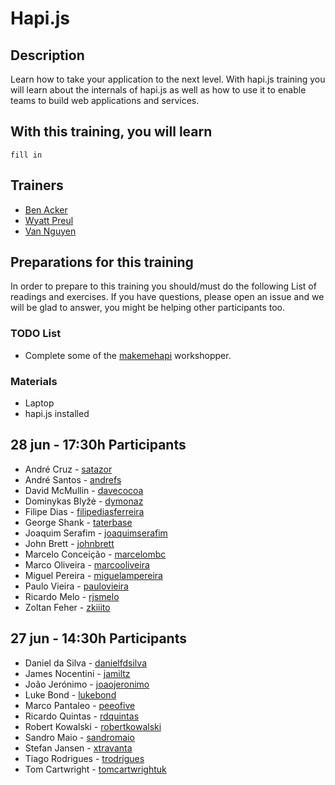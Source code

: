 Hapi.js
=====================


## Description

Learn how to take your application to the next level.  With hapi.js training you will learn about the internals of hapi.js as well as how to use it to enable teams to build web applications and services.

## With this training, you will learn

`fill in`

## Trainers

* [Ben Acker]()
* [Wyatt Preul](http://jsgeek.com)
* [Van Nguyen]()

## Preparations for this training

In order to prepare to this training you should/must do the following List of readings and exercises. If you have questions, please open an issue and we will be glad to answer, you might be helping other participants too.

### TODO List

* Complete some of the [makemehapi](https://github.com/spumko/makemehapi) workshopper.

### Materials

* Laptop
* hapi.js installed

## 28 jun - 17:30h Participants

- André Cruz - [satazor](https://github.com/satazor)
- André Santos - [andrefs](https://github.com/andrefs)
- David McMullin - [davecocoa](https://github.com/davecocoa)
- Dominykas Blyžė - [dymonaz](https://github.com/dymonaz)
- Filipe Dias - [filipediasferreira](https://github.com/filipediasferreira)
- George Shank - [taterbase](https://github.com/taterbase)
- Joaquim Serafim - [joaquimserafim](https://github.com/joaquimserafim)
- John Brett - [johnbrett](https://github.com/johnbrett)
- Marcelo Conceição - [marcelombc](https://github.com/marcelombc)
- Marco Oliveira - [marcooliveira](https://github.com/marcooliveira)
- Miguel Pereira - [miguelampereira](https://github.com/miguelampereira)
- Paulo Vieira - [paulovieira](https://github.com/paulovieira)
- Ricardo Melo - [rjsmelo](https://github.com/rjsmelo)
- Zoltan Feher - [zkiiito](https://github.com/zkiiito)

## 27 jun - 14:30h Participants

- Daniel da Silva - [danielfdsilva](https://github.com/danielfdsilva)
- James Nocentini - [jamiltz](https://github.com/jamiltz)
- João Jerónimo - [joaojeronimo](https://github.com/joaojeronimo)
- Luke Bond - [lukebond](https://github.com/lukebond)
- Marco Pantaleo - [peeofive](https://github.com/peeofive)
- Ricardo Quintas - [rdquintas](https://github.com/rdquintas)
- Robert Kowalski - [robertkowalski](https://github.com/robertkowalski)
- Sandro Maio - [sandromaio](https://github.com/sandromaio)
- Stefan Jansen - [xtravanta](https://github.com/xtravanta)
- Tiago Rodrigues - [trodrigues](https://github.com/trodrigues)
- Tom Cartwright - [tomcartwrightuk](https://github.com/tomcartwrightuk)

